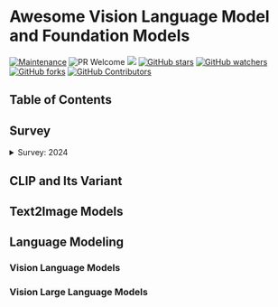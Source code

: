 # Awesome Vision Language Model and Foundation Models

[![Maintenance](https://img.shields.io/badge/Maintained%3F-YES-green.svg)](https://github.com/Nanboy-Ronan/awesome-Vision-Language-Model-Foundation/graphs/commit-activity)
![PR Welcome](https://img.shields.io/badge/PRs-welcome-brightgreen)
![ ](https://img.shields.io/github/last-commit/Nanboy-Ronan/awesome-Vision-Language-Model-Foundation)
[![GitHub stars](https://img.shields.io/github/stars/Nanboy-Ronan/awesome-Vision-Language-Model-Foundation?color=blue&style=plastic)](https://github.com/Nanboy-Ronan/awesome-Vision-Language-Model-Foundation/stargazers)
[![GitHub watchers](https://img.shields.io/github/watchers/Nanboy-Ronan/awesome-Vision-Language-Model-Foundation?color=yellow&style=plastic)](https://github.com/Nanboy-Ronan/awesome-Vision-Language-Model-Foundation)
[![GitHub forks](https://img.shields.io/github/forks/Nanboy-Ronan/awesome-Vision-Language-Model-Foundation?color=red&style=plastic)](https://github.com/Nanboy-Ronan/awesome-Vision-Language-Model-Foundation/watchers)
[![GitHub Contributors](https://img.shields.io/github/contributors/Nanboy-Ronan/awesome-Vision-Language-Model-Foundation?color=green&style=plastic)](https://github.com/Nanboy-Ronan/awesome-Vision-Language-Model-Foundation/network/members)


## Table of Contents

## Survey
<details>
<summary>Survey: 2024</summary>

- Medical Vision Language Pretraining: A Survey. [[paper]](https://arxiv.org/abs/2312.06224)
  - Patrick Mineault, Niccolò Zanichelli, Joanne Zichen Peng, Anton Arkhipov, Eli Bingham, Julian Jara-Ettinger, Emily Mackevicius, Adam Marblestone, Marcelo Mattar, Andrew Payne, Sophia Sanborn, Karen Schroeder, Zenna Tavares, Andreas Tolias.
  - Key Words: Medical AI; Vision-Language Models; Pretraining; Multimodal Learning; Representation Learning.
  - <details><summary>Digest</summary> 
    This survey provides a comprehensive overview of medical vision-language pretraining (MedVLP), an emerging field in AI that integrates vision and language understanding for medical applications. The authors examine various MedVLP architectures, training objectives, and datasets, highlighting their effectiveness in downstream clinical and biomedical tasks. The paper discusses challenges such as data scarcity, bias, and model interpretability while proposing future research directions, including better multimodal fusion strategies, improved benchmark datasets, and robust evaluation frameworks.
  </details>
</details>

## CLIP and Its Variant

## Text2Image Models

## Language Modeling

### Vision Language Models

### Vision Large Language Models
